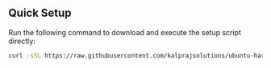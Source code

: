 ## Quick Setup
Run the following command to download and execute the setup script directly:

```bash
curl -sSL https://raw.githubusercontent.com/kalprajsolutions/ubuntu-hardening-automation/main/ubuntu-hardening-automation.sh | sudo ROOT_PASSWORD="YourPasswordHere" bash

